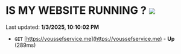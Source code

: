 # IS MY WEBSITE RUNNING ? [![](https://img.shields.io/static/v1?label=Sponsor&message=%E2%9D%A4&logo=GitHub&color=%23fe8e86)](https://github.com/sponsors/Youssef-Lehmam)

Last updated: **1/3/2025, 10:10:02 PM**

- `GET` [https://youssefservice.me](https://youssefservice.me) - **Up** (289ms)
